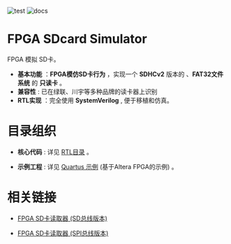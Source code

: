 ![test](https://img.shields.io/badge/test-passing-green.svg)
![docs](https://img.shields.io/badge/docs-passing-green.svg)

FPGA SDcard Simulator
===========================
FPGA 模拟 SD卡。

* **基本功能** ：**FPGA模仿SD卡行为** ，实现一个 **SDHCv2** 版本的 、**FAT32文件系统** 的 **只读卡** 。
* **兼容性**  : 已在绿联、川宇等多种品牌的读卡器上识别
* **RTL实现** ：完全使用 **SystemVerilog**  , 便于移植和仿真。

# 目录组织

* **核心代码** : 详见 [RTL目录](https://github.com/WangXuan95/FPGA-SDcard-Simulator/blob/master/RTL/ "RTL目录") 。

* **示例工程** : 详见 [Quartus 示例](https://github.com/WangXuan95/FPGA-SDcard-Simulator/blob/master/example-Quartus/ "Quartus 示例") (基于Altera FPGA的示例) 。

# 相关链接

* [FPGA SD卡读取器 (SD总线版本)](https://github.com/WangXuan95/FPGA-SDcard-Reader/ "SD总线版本")

* [FPGA SD卡读取器 (SPI总线版本)](https://github.com/WangXuan95/FPGA-SDcard-Reader-SPI/ "SPI版本")
